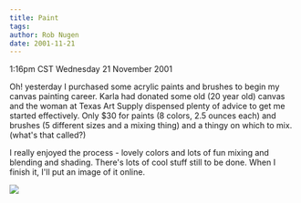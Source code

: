 ```yaml
---
title: Paint
tags: 
author: Rob Nugen
date: 2001-11-21
---
```


<title></title>
<p class=date>1:16pm CST Wednesday 21 November 2001</p>

<p>Oh!  yesterday I purchased some acrylic paints and brushes to begin
my canvas painting career.  Karla had donated some old (20 year old)
canvas and the woman at Texas Art Supply dispensed plenty of advice to
get me started effectively.  Only $30 for paints (8 colors, 2.5 ounces
each) and brushes (5 different sizes and a mixing thing) and a thingy
on which to mix.  (what's that called?)</p>

<p>I really enjoyed the process - lovely colors and lots of fun mixing
and blending and shading.  There's lots of cool stuff still to be
done.  When I finish it, I'll put an image of it online.</p>

<p><img src='/images/rob/wL-ROB.gif'/></p>

